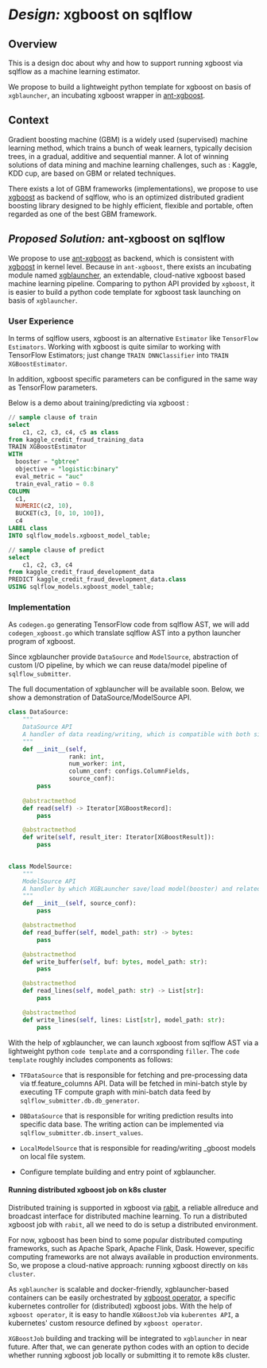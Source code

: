 # _Design:_ xgboost on sqlflow

## Overview

This is a design doc about why and how to support running xgboost via sqlflow as a machine learning estimator.

We propose to build a lightweight python template for xgboost on basis of `xgblauncher`,
an incubating xgboost wrapper in [ant-xgboost](https://github.com/alipay/ant-xgboost).

## Context

Gradient boosting machine (GBM) is a widely used (supervised) machine learning method, 
which trains a bunch of weak learners, typically decision trees, 
in a gradual, additive and sequential manner. 
A lot of winning solutions of data mining and machine learning challenges, 
such as : Kaggle, KDD cup, are based on GBM or related techniques.

There exists a lot of GBM frameworks (implementations), we propose to use [xgboost](https://xgboost.ai/) as backend of sqlflow, 
who is an optimized distributed gradient boosting library designed to be highly efficient, flexible and portable, 
often regarded as one of the best GBM framework.


## _Proposed Solution:_ ant-xgboost on sqlflow
   
We propose to use [ant-xgboost](https://github.com/alipay/ant-xgboost) as backend,
which is consistent with [xgboost](https://github.com/dmlc/xgboost) in kernel level. 
Because in `ant-xgboost`, there exists an incubating module named [xgblauncher](https://github.com/alipay/ant-xgboost/tree/ant_master/xgboost-launcher), 
an extendable, cloud-native xgboost based machine learning pipeline. 
Comparing to python API provided by `xgboost`, it is easier to build a python code template for xgboost task launching on basis of `xgblauncher`.

### User Experience
    
In terms of sqlflow users, xgboost is an alternative `Estimator` like `TensorFlow Estimators`. 
Working with xgboost is quite similar to working with TensorFlow Estimators; just change `TRAIN DNNClassifier` into `TRAIN XGBoostEstimator`. 

In addition, xgboost specific parameters can be configured in the same way as TensorFlow parameters. 

Below is a demo about training/predicting via xgboost :

```sql
// sample clause of train
select 
    c1, c2, c3, c4, c5 as class
from kaggle_credit_fraud_training_data
TRAIN XGBoostEstimator
WITH
  booster = "gbtree"
  objective = "logistic:binary"
  eval_metric = "auc"
  train_eval_ratio = 0.8
COLUMN
  c1,
  NUMERIC(c2, 10),
  BUCKET(c3, [0, 10, 100]),
  c4
LABEL class
INTO sqlflow_models.xgboost_model_table;

// sample clause of predict
select 
    c1, c2, c3, c4
from kaggle_credit_fraud_development_data
PREDICT kaggle_credit_fraud_development_data.class
USING sqlflow_models.xgboost_model_table;
```

### Implementation

As `codegen.go` generating TensorFlow code from sqlflow AST,
we will add `codegen_xgboost.go` which translate sqlflow AST into a python launcher program of xgboost. 

Since xgblauncher provide `DataSource` and `ModelSource`, abstraction of custom I/O pipeline, by which we can reuse data/model pipeline of `sqlflow_submitter`.

The full documentation of xgblauncher will be available soon. Below, we show a demonstration of DataSource/ModelSource API.
 
```python
class DataSource:
    """
    DataSource API
    A handler of data reading/writing, which is compatible with both single-machine and distributed runtime.
    """
    def __init__(self, 
                 rank: int, 
                 num_worker: int,
                 column_conf: configs.ColumnFields,
                 source_conf):
        pass
        
    @abstractmethod
    def read(self) -> Iterator[XGBoostRecord]:
        pass

    @abstractmethod
    def write(self, result_iter: Iterator[XGBoostResult]):
        pass

    
class ModelSource:
    """
    ModelSource API
    A handler by which XGBLauncher save/load model(booster) and related information.
    """
    def __init__(self, source_conf):
        pass

    @abstractmethod
    def read_buffer(self, model_path: str) -> bytes:
        pass

    @abstractmethod
    def write_buffer(self, buf: bytes, model_path: str):
        pass

    @abstractmethod
    def read_lines(self, model_path: str) -> List[str]:
        pass

    @abstractmethod
    def write_lines(self, lines: List[str], model_path: str):
        pass
``` 


With the help of xgblauncher, we can launch xgboost from sqlflow AST via a lightweight python `code template` and a corrsponding `filler`.
The `code template` roughly includes components as follows: 

* `TFDataSource` that is responsible for fetching and pre-processing data via tf.feature_columns API.
   Data will be fetched in mini-batch style by executing TF compute graph with mini-batch data feed by `sqlflow_submitter.db.db_generator`.

* `DBDataSource` that is responsible for writing prediction results into specific data base.
   The writing action can be implemented via `sqlflow_submitter.db.insert_values`.

* `LocalModelSource` that is responsible for reading/writing _gboost models on local file system.

* Configure template building and entry point of xgblauncher.


#### Running distributed xgboost job on k8s cluster

Distributed training is supported in xgboost via [rabit](https://github.com/dmlc/rabit), a reliable allreduce and broadcast interface for distributed machine learning.
To run a distributed xgboost job with `rabit`, all we need to do is setup a distributed environment.  

For now, xgboost has been bind to some popular distributed computing frameworks, such as Apache Spark, Apache Flink, Dask.
However, specific computing frameworks are not always available in production environments. 
So, we propose a cloud-native approach: running xgboost directly on `k8s cluster`. 
 
As `xgblauncher` is scalable and docker-friendly, xgblauncher-based containers can be easily orchestrated by [xgboost operator](https://github.com/kubeflow/xgboost-operator),
a specific kubernetes controller for (distributed) xgboost jobs.
With the help of `xgboost operator`, it is easy to handle `XGBoostJob` via `kuberentes API`, a kubernetes' custom resource defined by `xgboost operator`. 

`XGBoostJob` building and tracking will be integrated to `xgblauncher` in near future. 
After that, we can generate python codes with an option to decide whether running xgboost job locally or submitting it to remote k8s cluster.

